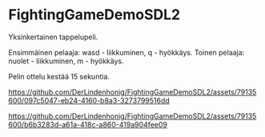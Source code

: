 # FightingGameDemoSDL2

Yksinkertainen tappelupeli.

Ensimmäinen pelaaja: wasd - liikkuminen, q - hyökkäys.
Toinen pelaaja: nuolet - liikkuminen, m - hyökkäys.

Pelin ottelu kestää 15 sekuntia.



https://github.com/DerLindenhonig/FightingGameDemoSDL2/assets/79135600/097c5047-eb24-4160-b8a3-3273799516dd



https://github.com/DerLindenhonig/FightingGameDemoSDL2/assets/79135600/b6b3283d-a61a-418c-a860-419a904fee09

